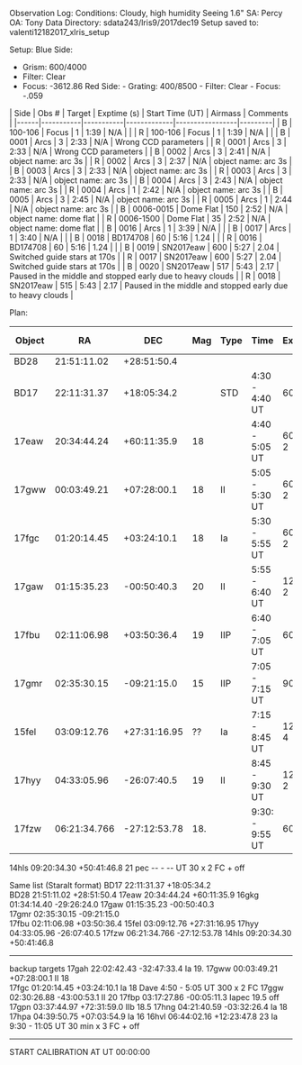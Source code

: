 Observation Log:
Conditions: Cloudy, high humidity
Seeing 1.6"
SA: Percy
OA: Tony
Data Directory: sdata243/lris9/2017dec19
Setup saved to: valenti12182017_xlris_setup

Setup:
Blue Side:
   - Grism: 600/4000
   - Filter: Clear
   - Focus: -3612.86
Red Side:
    - Grating: 400/8500
    - Filter: Clear
    - Focus: -.059


| Side | Obs #     | Target    | Exptime (s) | Start Time (UT) | Airmass | Comments |
|------|-----------|-----------|-------------|-----------------|---------|
|  B   | 100-106   | Focus     | 1           |  1:39           | N/A     |          |
|  R   | 100-106   | Focus     | 1           |  1:39           | N/A     |          |
|  B   | 0001      | Arcs      | 3           |  2:33           | N/A     | Wrong CCD parameters |
|  R   | 0001      | Arcs      | 3           |  2:33           | N/A     | Wrong CCD parameters |
|  B   | 0002      | Arcs      | 3           |  2:41           | N/A     | object name: arc 3s  |
|  R   | 0002      | Arcs      | 3           |  2:37           | N/A     | object name: arc 3s  |
|  B   | 0003      | Arcs      | 3           |  2:33           | N/A     | object name: arc 3s  |
|  R   | 0003      | Arcs      | 3           |  2:33           | N/A     | object name: arc 3s  |
|  B   | 0004      | Arcs      | 3           |  2:43           | N/A     | object name: arc 3s  |
|  R   | 0004      | Arcs      | 1           |  2:42           | N/A     | object name: arc 3s  |
|  B   | 0005      | Arcs      | 3           |  2:45           | N/A     | object name: arc 3s  |
|  R   | 0005      | Arcs      | 1           |  2:44           | N/A     | object name: arc 3s  |
|  B   | 0006-0015 | Dome Flat | 150         |  2:52           | N/A     | object name: dome flat  |
|  R   | 0006-1500 | Dome Flat | 35          |  2:52           | N/A     | object name: dome flat  |
|  B   | 0016      | Arcs      | 1           |  3:39           | N/A     |          |
|  B   | 0017      | Arcs      | 1           |  3:40           | N/A     |          |
|  B   | 0018      | BD174708  | 60          |  5:16           | 1.24    |          |
|  R   | 0016      | BD174708  | 60          |  5:16           | 1.24    |          |
|  B   | 0019      | SN2017eaw | 600         |  5:27           | 2.04    | Switched guide stars at 170s |
|  R   | 0017      | SN2017eaw | 600         |  5:27           | 2.04    | Switched guide stars at 170s |
|  B   | 0020      | SN2017eaw | 517         |  5:43           | 2.17    | Paused in the middle and stopped early due to heavy clouds |
|  R   | 0018      | SN2017eaw | 515         |  5:43           | 2.17    | Paused in the middle and stopped early due to heavy clouds |





Plan:

| Object |     RA       |      DEC    | Mag | Type |        Time      | Exptime   | Finding Chart |
|--------|--------------|-------------|-----|------|------------------|-----------|---------------|
| BD28   |  21:51:11.02 | +28:51:50.4 |     |      |                  |           |               |
| BD17   |  22:11:31.37 | +18:05:34.2 |     | STD  |  4:30  - 4:40 UT | 60s       |               |
| 17eaw  |  20:34:44.24 | +60:11:35.9 |  18 |      |  4:40  - 5:05 UT | 600s x 2  | FC            |
| 17gww  |  00:03:49.21 | +07:28:00.1 |  18 | II   |  5:05  - 5:30 UT | 600s x 2  | FC            |
| 17fgc  | 01:20:14.45  |+03:24:10.1  |  18 | Ia   |  5:30 -  5:55 UT | 600s x 2  | FC + off      |
| 17gaw  |  01:15:35.23 |-00:50:40.3  |  20 | II   |  5:55  - 6:40 UT | 1200s x 2 | FC + off      |
| 17fbu  |  02:11:06.98 | +03:50:36.4 |  19 | IIP  |  6:40  - 7:05 UT | 600 x 2   | FC + off      |
| 17gmr  |  02:35:30.15 |-09:21:15.0  |  15 | IIP  |  7:05  - 7:15 UT | 90 x 2    | FC            |
| 15fel  |  03:09:12.76 | +27:31:16.95|  ?? | Ia   |  7:15  - 8:45 UT | 1200 x 4  | FC + off      |
| 17hyy  |  04:33:05.96 | -26:07:40.5 |  19 | II   |  8:45  - 9:30 UT | 1200 x 2  | FC            |
| 17fzw  |  06:21:34.766| -27:12:53.78|  18.|      |  9:30: - 9:55 UT | 600 x 2    | FC            |


14hls    09:20:34.30  +50:41:46.8   21  pec         --    -   -- UT   30 x 2     FC + off  


Same list  (Staralt format)
BD17    22:11:31.37  +18:05:34.2       
BD28    21:51:11.02  +28:51:50.4
17eaw   20:34:44.24  +60:11:35.9 
16gkg   01:34:14.40  -29:26:24.0 
17gaw   01:15:35.23  -00:50:40.3  
17gmr   02:35:30.15  -09:21:15.0   
17fbu   02:11:06.98  +03:50:36.4 
15fel   03:09:12.76  +27:31:16.95
17hyy   04:33:05.96  -26:07:40.5 
17fzw   06:21:34.766 -27:12:53.78
14hls   09:20:34.30  +50:41:46.8    


___________________________________________________________
backup targets
17gah  22:02:42.43 -32:47:33.4    Ia    19.
17gww  00:03:49.21  +07:28:00.1   II    18      
17fgc  01:20:14.45  +03:24:10.1   Ia    18      Dave  4:50 - 5:05   UT  300  x 2     FC
17ggw  02:30:26.88 -43:00:53.1    II    20
17fbp  03:17:27.86 -00:05:11.3    Iapec 19.5  off
17gpn  03:37:44.97 +72:31:59.0    IIb   18.5
17hng  04:21:40.59 -03:32:26.4    Ia    18
17hpa  04:39:50.75 +07:03:54.9    Ia    16
16hvl  06:44:02.16  +12:23:47.8   23  Ia          9:30 - 11:05 UT   30 min x 3   FC + off


____________________________________________________________________________

START CALIBRATION AT  UT  00:00:00



